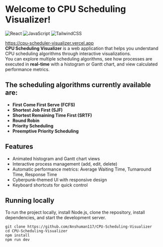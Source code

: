 # Welcome to CPU Scheduling Visualizer!

![React](https://img.shields.io/badge/React-18.3.1-61dafb?style=for-the-badge&logo=react)
![JavaScript](https://img.shields.io/badge/JavaScript-ES6+-F7DF1E?style=for-the-badge&logo=javascript&logoColor=black)
![TailwindCSS](https://img.shields.io/badge/Tailwind_CSS-3.3-38B2AC?style=for-the-badge&logo=tailwind-css)

https://cpu-scheduler-visualizer.vercel.app  
**CPU Scheduling Visualizer** is a web application that helps you understand CPU scheduling algorithms through interactive visualizations.  
You can explore multiple scheduling algorithms, see how processes are executed in **real-time** with a histogram or Gantt chart, and view calculated performance metrics.

## The scheduling algorithms currently available are:

- **First Come First Serve (FCFS)**
- **Shortest Job First (SJF)**
- **Shortest Remaining Time First (SRTF)**
- **Round Robin**
- **Priority Scheduling**
- **Preemptive Priority Scheduling**

## Features

- Animated histogram and Gantt chart views  
- Interactive process management (add, edit, delete)  
- Automatic performance metrics: Average Waiting Time, Turnaround Time, Response Time  
- Cyberpunk-themed UI with responsive design  
- Keyboard shortcuts for quick control  

## Running locally

To run the project locally, install Node.js, clone the repository, install dependencies, and start the development server.

```console
git clone https://github.com/Anshuman117/CPU-Scheduling-Visualizer
cd CPU-Scheduling-Visualizer
npm install
npm run dev
